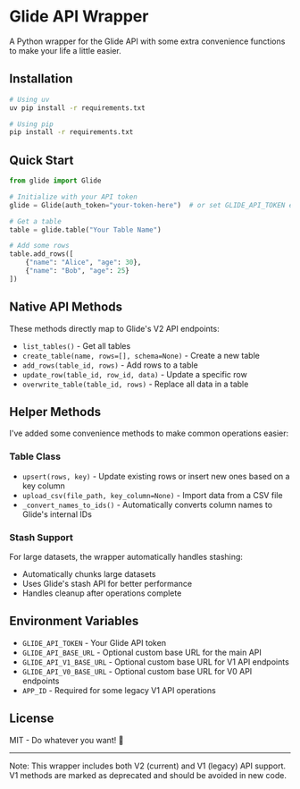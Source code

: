# Glide API Wrapper

A Python wrapper for the Glide API with some extra convenience functions to make your life a little easier.

## Installation

```bash
# Using uv
uv pip install -r requirements.txt

# Using pip
pip install -r requirements.txt
```

## Quick Start

```python
from glide import Glide

# Initialize with your API token
glide = Glide(auth_token="your-token-here")  # or set GLIDE_API_TOKEN env var

# Get a table
table = glide.table("Your Table Name")

# Add some rows
table.add_rows([
    {"name": "Alice", "age": 30},
    {"name": "Bob", "age": 25}
])
```

## Native API Methods

These methods directly map to Glide's V2 API endpoints:

- `list_tables()` - Get all tables
- `create_table(name, rows=[], schema=None)` - Create a new table
- `add_rows(table_id, rows)` - Add rows to a table
- `update_row(table_id, row_id, data)` - Update a specific row
- `overwrite_table(table_id, rows)` - Replace all data in a table

## Helper Methods

I've added some convenience methods to make common operations easier:

### Table Class
- `upsert(rows, key)` - Update existing rows or insert new ones based on a key column
- `upload_csv(file_path, key_column=None)` - Import data from a CSV file
- `_convert_names_to_ids()` - Automatically converts column names to Glide's internal IDs

### Stash Support
For large datasets, the wrapper automatically handles stashing:
- Automatically chunks large datasets
- Uses Glide's stash API for better performance
- Handles cleanup after operations complete

## Environment Variables

- `GLIDE_API_TOKEN` - Your Glide API token
- `GLIDE_API_BASE_URL` - Optional custom base URL for the main API
- `GLIDE_API_V1_BASE_URL` - Optional custom base URL for V1 API endpoints
- `GLIDE_API_V0_BASE_URL` - Optional custom base URL for V0 API endpoints
- `APP_ID` - Required for some legacy V1 API operations

## License

MIT - Do whatever you want! 🎉

---

Note: This wrapper includes both V2 (current) and V1 (legacy) API support. V1 methods are marked as deprecated and should be avoided in new code.
